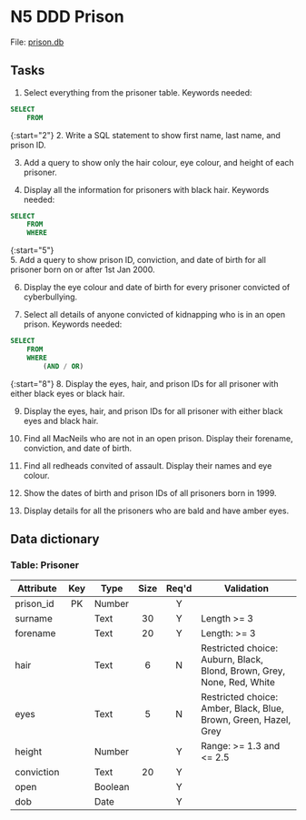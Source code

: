 # N5 DDD Prison

File: [prison.db](assets/prison.db "Download file")

## Tasks

1. Select everything from the prisoner table. Keywords needed:

``` SQL
SELECT
    FROM
```

{:start="2"}
2. Write a SQL statement to show first name, last name, and prison ID.

3. Add a query to show only the hair colour, eye colour, and height of each prisoner.

4. Display all the information for prisoners with black hair. Keywords needed:

``` SQL
SELECT
    FROM
    WHERE
```
     
{:start="5"}	 
5. Add a query to show prison ID, conviction, and date of birth for all prisoner born on or after 1st Jan 2000.

6. Display the eye colour and date of birth for every prisoner convicted of cyberbullying.

7. Select all details of anyone convicted of kidnapping who is in an open prison. Keywords needed:

``` SQL
SELECT
    FROM
    WHERE
        (AND / OR)
```

{:start="8"}
8. Display the eyes, hair, and prison IDs for all prisoner with either black eyes or black hair.

9. Display the eyes, hair, and  prison IDs for all prisoner with either black eyes and black hair.

10. Find all MacNeils who are not in an open prison. Display their forename, conviction, and date of birth.
    
11. Find all redheads convited of assault.  Display their names and eye colour.

12. Show the dates of birth and prison IDs of all prisoners born in 1999.

13. Display details for all the prisoners who are bald and have amber eyes.


## Data dictionary

### Table: Prisoner

| Attribute  | Key   | Type    | Size  | Req'd | Validation |
| ---------  | :---: | ----    | :---: | :---: | ---------- |
| prison_id  | PK    | Number  |       | Y     | |
| surname    |       | Text    | 30    | Y     | Length >= 3 |
| forename   |       | Text    | 20    | Y     | Length: >= 3 |
| hair       |       | Text    | 6     | N     | Restricted choice: Auburn, Black, Blond, Brown, Grey, None, Red, White |
| eyes       |       | Text    | 5     | N     | Restricted choice: Amber, Black, Blue, Brown, Green, Hazel, Grey |
| height     |       | Number  |       | Y     | Range: >= 1.3 and <= 2.5 |
| conviction |       | Text    | 20    | Y     | |       
| open       |       | Boolean |       | Y     | |
| dob        |       | Date    |       | Y     | |
